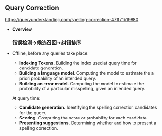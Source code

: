 

## Query Correction

https://queryunderstanding.com/spelling-correction-471f71b19880

- **Overview**

  ### 错误检测->候选召回->纠错排序

- Offline, before any queries take place:

  - **Indexing Tokens.** Building the index used at query time for candidate generation.
  - **Building a language model.** Computing the model to estimate the a priori probability of an intended query.
  - **Building an error model.** Computing the model to estimate the probability of a particular misspelling, given an intended query.

  At query time:

  - **Candidate generation.** Identifying the spelling correction candidates for the query.
  - **Scoring.** Computing the score or probability for each candidate.
  - **Presenting suggestions.** Determining whether and how to present a spelling correction.